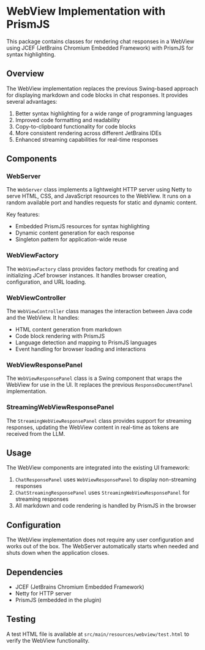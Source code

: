 # WebView Implementation with PrismJS

This package contains classes for rendering chat responses in a WebView using JCEF (JetBrains Chromium Embedded Framework) with PrismJS for syntax highlighting.

## Overview

The WebView implementation replaces the previous Swing-based approach for displaying markdown and code blocks in chat responses. It provides several advantages:

1. Better syntax highlighting for a wide range of programming languages
2. Improved code formatting and readability
3. Copy-to-clipboard functionality for code blocks
4. More consistent rendering across different JetBrains IDEs
5. Enhanced streaming capabilities for real-time responses

## Components

### WebServer

The `WebServer` class implements a lightweight HTTP server using Netty to serve HTML, CSS, and JavaScript resources to the WebView. It runs on a random available port and handles requests for static and dynamic content.

Key features:
- Embedded PrismJS resources for syntax highlighting
- Dynamic content generation for each response
- Singleton pattern for application-wide reuse

### WebViewFactory

The `WebViewFactory` class provides factory methods for creating and initializing JCef browser instances. It handles browser creation, configuration, and URL loading.

### WebViewController

The `WebViewController` class manages the interaction between Java code and the WebView. It handles:
- HTML content generation from markdown
- Code block rendering with PrismJS
- Language detection and mapping to PrismJS languages
- Event handling for browser loading and interactions

### WebViewResponsePanel

The `WebViewResponsePanel` class is a Swing component that wraps the WebView for use in the UI. It replaces the previous `ResponseDocumentPanel` implementation.

### StreamingWebViewResponsePanel

The `StreamingWebViewResponsePanel` class provides support for streaming responses, updating the WebView content in real-time as tokens are received from the LLM.

## Usage

The WebView components are integrated into the existing UI framework:

1. `ChatResponsePanel` uses `WebViewResponsePanel` to display non-streaming responses
2. `ChatStreamingResponsePanel` uses `StreamingWebViewResponsePanel` for streaming responses
3. All markdown and code rendering is handled by PrismJS in the browser

## Configuration

The WebView implementation does not require any user configuration and works out of the box. The WebServer automatically starts when needed and shuts down when the application closes.

## Dependencies

- JCEF (JetBrains Chromium Embedded Framework)
- Netty for HTTP server
- PrismJS (embedded in the plugin)

## Testing

A test HTML file is available at `src/main/resources/webview/test.html` to verify the WebView functionality.
